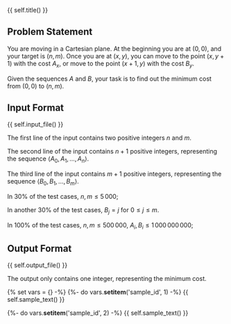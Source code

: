 {{ self.title() }}

## Problem Statement

You are moving in a Cartesian plane.  At the beginning you are at $(0, 0)$, and your target is $(n, m)$.
Once you are at $(x, y)$, you can move to the point $(x, y+1)$ with the cost $A_x$, 
or move to the point $(x+1, y)$ with the cost $B_y$.

Given the sequences $A$ and $B$, your task is to find out the minimum cost from $(0, 0)$ to $(n, m)$.

## Input Format

{{ self.input_file() }}

The first line of the input contains two positive integers $n$ and $m$.

The second line of the input contains $n+1$ positive integers, representing the sequence $\langle A_0, A_1, \dots, A_n \rangle$.

The third line of the input contains $m+1$ positive integers, representing the sequence $\langle B_0, B_1, \dots, B_m \rangle$.

In $30\%$ of the test cases, $n, m \leq 5\,000$;

In another $30\%$ of the test cases, $B_j = j$ for $0 \leq j \leq m$.

In $100\%$ of the test cases, $n, m \leq 500\,000$, $A_i, B_i \leq 1\,000\,000\,000$;


## Output Format

{{ self.output_file() }}

The output only contains one integer, representing the minimum cost.

{% set vars = {} -%}
{%- do vars.__setitem__('sample_id', 1) -%}
{{ self.sample_text() }}

{%- do vars.__setitem__('sample_id', 2) -%}
{{ self.sample_text() }}
